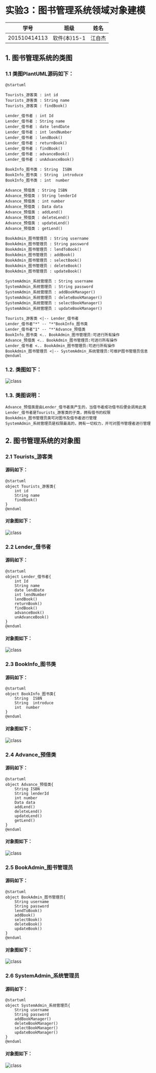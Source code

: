 # 实验3：图书管理系统领域对象建模
|学号|班级|姓名|
|:-------:|:-------------:|:----------:|
|201510414113|软件(本)15-1|江自杰|

## 1. 图书管理系统的类图

### 1.1 类图PlantUML源码如下：

```
@startuml

Tourists_游客类 : int id
Tourists_游客类 : String name
Tourists_游客类 : findBook()

Lender_借书者 : int Id
Lender_借书者 : String name
Lender_借书者 : date lendDate
Lender_借书者 : int lendNumber
Lender_借书者 : lendBook()
Lender_借书者 : returnBook()
Lender_借书者 : findBook()
Lender_借书者 : advanceBook()
Lender_借书者 : unAdvanceBook()

BookInfo_图书类 : String  ISBN
BookInfo_图书类 : String  introduce
BookInfo_图书类 : int  number

Advance_预借类 : String ISBN
Advance_预借类 : String lenderId
Advance_预借类 : int number
Advance_预借类 : Data data
Advance_预借类 : addLend()
Advance_预借类 : deleteLend()
Advance_预借类 : updateLend()
Advance_预借类 : getLend()

BookAdmin_图书管理员 : String username
BookAdmin_图书管理员 : String password
BookAdmin_图书管理员 : lendToBook()
BookAdmin_图书管理员 : addBook()
BookAdmin_图书管理员 : selectBook()
BookAdmin_图书管理员 : deleteBook()
BookAdmin_图书管理员 : updateBook()

SystemAdmin_系统管理员 : String username
SystemAdmin_系统管理员 : String password
SystemAdmin_系统管理员 : addBookManager()
SystemAdmin_系统管理员 : deleteBookManager()
SystemAdmin_系统管理员 : selectBookManager()
SystemAdmin_系统管理员 : updateBookManager()

Tourists_游客类 <|-- Lender_借书者
Lender_借书者"*" -- "*"BookInfo_图书类
Lender_借书者"1" -- "*"Advance_预借类
BookInfo_图书类 <.. BookAdmin_图书管理员:可进行所有操作
Advance_预借类 <.. BookAdmin_图书管理员:可进行所有操作
Lender_借书者 <.. BookAdmin_图书管理员:可进行所有操作
BookAdmin_图书管理员 <|-- SystemAdmin_系统管理员:可维护图书管理员信息
@enduml
```

### 1.2. 类图如下：

![class](bm.png)

### 1.3. 类图说明：
```
Advance_预借类是由Lender_借书者类产生的，当借书者成功借书后便会调用此类
Lender_借书者是Tourists_游客类的子类，拥有借书的权限
BookAdmin_图书管理员类可对图书及借书者进行管理
SystemAdmin_系统管理员是权限最高的，拥有一切权力，并可对图书管理者进行管理
```




## 2. 图书管理系统的对象图
### 2.1 Tourists_游客类
#### 源码如下：
``` 
@startuml
object Tourists_游客类{
    int id
    String name
    findBook()
}
@enduml
```
#### 对象图如下：
![class](tourists.png)

### 2.2 Lender_借书者
#### 源码如下：
```
@startuml
object Lender_借书者{
    int Id
    String name
    date lendDate
    int lendNumber
    lendBook()
    returnBook()
    findBook()
    advanceBook()
    unAdvanceBook()
}
@enduml
```
#### 对象图如下：
![class](lender.png)

### 2.3 BookInfo_图书类
#### 源码如下：
``` 
@startuml
object BookInfo_图书类{
    String  ISBN
    String  introduce
    int  number
}
@enduml
```
#### 对象图如下：
![class](bookinfo.png)

### 2.4 Advance_预借类
#### 源码如下：
```
@startuml
object Advance_预借类{
    String ISBN
    String lenderId
    int number
    Data data
    addLend()
    deleteLend()
    updateLend()
    getLend()
}
@enduml
```
#### 对象图如下：
![class](advance.png)

### 2.5 BookAdmin_图书管理员
#### 源码如下：
```
@startuml
object BookAdmin_图书管理员{
    String username
    String password
    lendToBook()
    addBook()
    selectBook()
    deleteBook()
    updateBook()
}
@enduml
```
#### 对象图如下：
![class](bookadmin.png)

### 2.6 SystemAdmin_系统管理员
#### 源码如下：
```
@startuml
object SystemAdmin_系统管理员{
    String username
    String password
    addBookManager()
    deleteBookManager()
    selectBookManager()
    updateBookManager()
}
@enduml
```
#### 对象图如下：
![class](systemadmin.png)
